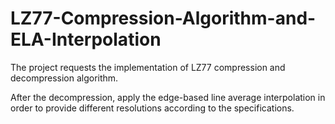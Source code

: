 # LZ77-Compression-Algorithm-and-ELA-Interpolation

The project requests the implementation of LZ77 compression and decompression algorithm.

After the decompression, apply the edge-based line average interpolation in order to provide different resolutions according to the specifications.
